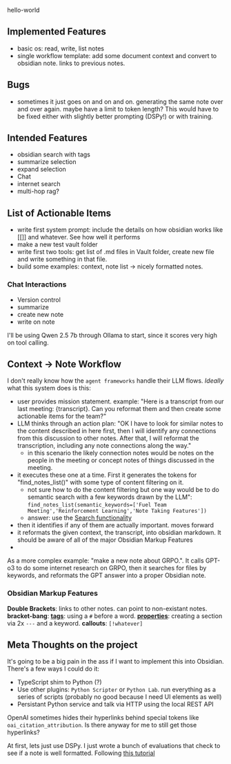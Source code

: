 hello-world



## Implemented Features
- basic os: read, write, list notes
- single workflow template: add some document context and convert to obsidian note. links to previous notes.


## Bugs
- sometimes it just goes on and on and on. generating the same note over and over again. maybe have a limit to token length? This would have to be fixed either with slightly better prompting (DSPy!) or with training.

## Intended Features
- obsidian search with tags
- summarize selection
- expand selection
- Chat
- internet search
- multi-hop rag?


## List of Actionable Items
- write first system prompt: include the details on how obsidian works like [[]] and whatever. See how well it performs
- make a new test vault folder
- write first two tools: get list of .md files in Vault folder, create new file and write something in that file.
- build some examples: context, note list -> nicely formatted notes.



### Chat Interactions
- Version control
- summarize
- create new note
- write on note


I'll be using Qwen 2.5 7b through Ollama to start, since it scores very high on tool calling.

## Context -> Note Workflow
I don't really know how the `agent frameworks` handle their LLM flows. *Ideally* what this system does is this:
- user provides mission statement. example: "Here is a transcript from our last meeting: {transcript}. Can you reformat them and then create some actionable items for the team?"
- LLM thinks through an action plan: "OK I have to look for similar notes to the content described in here first, then I will identify any connections from this discussion to other notes. After that, I will reformat the transcription, including any note connections along the way."
  - in this scenario the likely connection notes would be notes on the people in the meeting or concept notes of things discussed in the meeting.
- it executes these one at a time. First it generates the tokens for "find_notes_list()" with some type of content filtering on it.
  - not sure how to do the content filtering but one way would be to do semantic search with a few keywords drawn by the LLM": `find_notes_list(semantic_keywords=['Fuel Team Meeting','Reinforcement Learning','Note Taking Features'])`
  - answer: use the [Search functionality](https://help.obsidian.md/plugins/search#Search+operators)
- then it identifies if any of them are actually important. moves forward
- it reformats the given context, the transcript, into obsidian markdown. It should be aware of all of the major Obsidian Markup Features
- 

As a more complex example: "make a new note about GRPO.". It calls GPT-o3 to do some internet research on GRPO, then it searches for files by keywords, and reformats the GPT answer into a proper Obsidian note.

### Obsidian Markup Features
**Double Brackets**: links to other notes. can point to non-existant notes.
**bracket-bang**:
[**tags**](https://help.obsidian.md/tags): using a `#` before a word. 
[**properties**](https://help.obsidian.md/properties): creating a section via 2x `---` and a keyword.
**callouts**: `[!whatever]`



## Meta Thoughts on the project
It's going to be a big pain in the ass if I want to implement this into Obsidian. There's a few ways I could do it:
- TypeScript shim to Python (?)
- Use other plugins: `Python Scripter` or `Python Lab`. run everything as a series of scripts (probably no good because I need UI elements as well)
- Persistant Python service and talk via HTTP using the local REST API

OpenAI sometimes hides their hyperlinks behind special tokens like `oai_citation_attribution`. Is there anyway for me to still get those hyperlinks?

At first, lets just use DSPy. I just wrote a bunch of evaluations that check to see if a note is well formatted. Following [this tutorial](https://youtu.be/Hf6u4SDSFcg?si=KXiLvmisYm88lzkP&t=728)